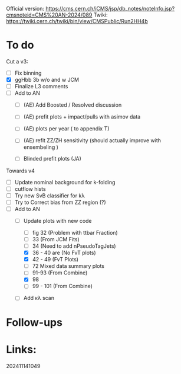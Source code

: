 Official version: https://cms.cern.ch/iCMS/jsp/db_notes/noteInfo.jsp?cmsnoteid=CMS%20AN-2024/089
Twiki: https://twiki.cern.ch/twiki/bin/view/CMSPublic/Run2HH4b

# To do

Cut a v3: 
- [ ] Fix binning
- [x] ggHbb 3b w/o and w JCM
- [ ] Finalize L3 comments
- [ ] Add to AN
	- [ ] (AE) Add Boosted / Resolved discussion
	- [ ] (AE) prefit plots + impact/pulls with asimov data 
	- [ ] (AE) plots per year ( to appendix T)
	- [ ] (AE) refit  ZZ/ZH sensitivity (should actually improve with ensembeling )
	- [ ] Blinded prefit plots (JA)


Towards v4
- [ ] Update nominal background for k-folding
- [ ] cutflow hists
- [ ] Try new SvB classifier for kλ
- [ ] Try to Correct bias from ZZ region (?)
- [ ] Add to AN
    - [ ] Update plots with new code
	    - [ ] fig 32 (Problem with ttbar Fraction)
	    - [ ] 33 (From JCM Fits)
	    - [ ] 34 (Need to add nPseudoTagJets)
	    - [x] 36 - 40 are (No FvT plots)
	    - [x] 42 - 49 (FvT Plots)
	    - [ ] 72 Mixed data summary plots
	    - [ ] 91-93 (From Combine)
	    - [x] 98
	    - [ ] 99 - 101 (From Combine)
	- [ ] Add κλ scan




# Follow-ups


# Links: 



202411141049
